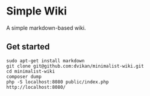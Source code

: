 # Simple Wiki

A simple markdown-based wiki.

## Get started

    sudo apt-get install markdown
    git clone git@github.com:dvikan/minimalist-wiki.git
    cd minimalist-wiki
    composer dump
    php -S localhost:8080 public/index.php
    http://localhost:8080/
